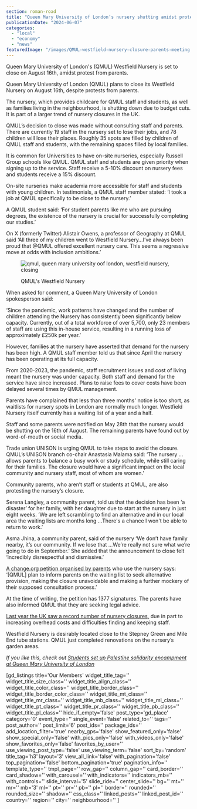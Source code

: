 ```yaml
---
section: roman-road
title: "Queen Mary University of London’s nursery shutting amidst protest"
publicationDate: "2024-06-07"
categories: 
  - "local"
  - "economy"
  - "news"
featuredImage: "/images/QMUL-westfield-nursery-closure-parents-meeting.jpg"
---
```


Queen Mary University of London's (QMUL) Westfield Nursery is set to close on August 16th, amidst protest from parents.

Queen Mary University of London (QMUL) plans to close its Westfield Nursery on August 16th, despite protests from parents.  

The nursery, which provides childcare for QMUL staff and students, as well as families living in the neighbourhood, is shutting down due to budget cuts. It is part of a larger trend of nursery closures in the UK. 

QMUL’s decision to close was made without consulting staff and parents. There are currently 19 staff in the nursery set to lose their jobs, and 78 children will lose their places. Roughly 35 spots are filled by children of QMUL staff and students, with the remaining spaces filled by local families. 

It is common for Universities to have on-site nurseries, especially Russell Group schools like QMUL. QMUL staff and students are given priority when signing up to the service. Staff receive a 5-10% discount on nursery fees and students receive a 15% discount. 

On-site nurseries make academia more accessible for staff and students with young children. In testimonials, a QMUL staff member stated: ‘I took a job at QMUL specifically to be close to the nursery.’ 

A QMUL student said: ‘For student parents like me who are pursuing degrees, the existence of the nursery is crucial for successfully completing our studies.’

On X (formerly Twitter) Alistair Owens, a professor of Geography at QMUL said ‘All three of my children went to Westfield Nursery…I’ve always been proud that @QMUL offered excellent nursery care. This seems a regressive move at odds with inclusion ambitions.’

<figure>

![qmul, queen mary university oof london, westfield nursery, closing](images/qmul-westfield-nursery-closure-1024x683.jpg)

<figcaption>

QMUL's Westfield Nursery

</figcaption>

</figure>

When asked for comment, a Queen Mary University of London spokesperson said: 

‘Since the pandemic, work patterns have changed and the number of children attending the Nursery has consistently been significantly below capacity. Currently, out of a total workforce of over 5,700, only 23 members of staff are using this in-house service, resulting in a running loss of approximately £250k per year.’

However, families at the nursery have asserted that demand for the nursery has been high. A QMUL staff member told us that since April the nursery has been operating at its full capacity. 

From 2020-2023, the pandemic, staff recruitment issues and cost of living meant the nursery was under capacity. Both staff and demand for the service have since increased. Plans to raise fees to cover costs have been delayed several times by QMUL management. 

Parents have complained that less than three months' notice is too short, as waitlists for nursery spots in London are normally much longer. Westfield Nursery itself currently has a waiting list of a year and a half. 

Staff and some parents were notified on May 28th that the nursery would be shutting on the 16th of August. The remaining parents have found out by word-of-mouth or social media. 

Trade union UNISON is urging QMUL to take steps to avoid the closure. QMUL’s UNISON branch co-chair Anastasia Malama said: ‘The nursery …allows parents to balance a busy work or study schedule, while still caring for their families. The closure would have a significant impact on the local community and nursery staff, most of whom are women.’

Community parents, who aren’t staff or students at QMUL, are also protesting the nursery’s closure. 

Serena Langley, a community parent, told us that the decision has been ‘a disaster’ for her family, with her daughter due to start at the nursery in just eight weeks. ‘We are left scrambling to find an alternative and in our local area the waiting lists are months long ...There's a chance I won't be able to return to work.’

Asma Jhina, a community parent, said of the nursery ‘We don’t have family nearby, it’s our community. If we lose that …We’re really not sure what we’re going to do in September.’ She added that the announcement to close felt ‘incredibly disrespectful and dismissive.’ 

[A change.org petition organised by parents](https://www.change.org/p/save-westfield-nursery-queen-mary-university-don-t-evict-our-toddlers?recruiter=1323438422&utm_campaign=signature_receipt&utm_medium=twitter&utm_source=share_petition) who use the nursery says: ‘\[QMUL\] plan to inform parents on the waiting list to seek alternative provision, making the closure unavoidable and making a further mockery of their supposed consultation process.’ 

At the time of writing, the petition has 1377 signatures. The parents have also informed QMUL that they are seeking legal advice. 

[Last year the UK saw a record number of nursery closures,](https://news.sky.com/story/councils-fear-significant-nursery-closures-will-undermine-childcare-expansion-plan-12914766) due in part to increasing overhead costs and difficulties finding and keeping staff. 

Westfield Nursery is desirably located close to the Stepney Green and Mile End tube stations. QMUL just completed renovations on the nursery’s garden areas. 

_If you like this, check out [Students set up Palestine solidarity encampment at Queen Mary University of London](https://romanroadlondon.com/queen-mary-university-palestine-solidarity-encampment/)_

\[gd\_listings title='Our Members' widget\_title\_tag='' widget\_title\_size\_class='' widget\_title\_align\_class='' widget\_title\_color\_class='' widget\_title\_border\_class='' widget\_title\_border\_color\_class='' widget\_title\_mt\_class='' widget\_title\_mr\_class='' widget\_title\_mb\_class='' widget\_title\_ml\_class='' widget\_title\_pt\_class='' widget\_title\_pr\_class='' widget\_title\_pb\_class='' widget\_title\_pl\_class='' hide\_if\_empty='false' post\_type='gd\_place' category='0' event\_type='' single\_event='false' related\_to='' tags='' post\_author='' post\_limit='6' post\_ids='' package\_ids='' add\_location\_filter='true' nearby\_gps='false' show\_featured\_only='false' show\_special\_only='false' with\_pics\_only='false' with\_videos\_only='false' show\_favorites\_only='false' favorites\_by\_user='' use\_viewing\_post\_type='false' use\_viewing\_term='false' sort\_by='random' title\_tag='h3' layout='3' view\_all\_link='false' with\_pagination='false' top\_pagination='false' bottom\_pagination='true' pagination\_info='' template\_type='' tmpl\_page='' row\_gap='' column\_gap='' card\_border='' card\_shadow='' with\_carousel='' with\_indicators='' indicators\_mb='' with\_controls='' slide\_interval='5' slide\_ride='' center\_slide='' bg='' mt='' mr='' mb='3' ml='' pt='' pr='' pb='' pl='' border='' rounded='' rounded\_size='' shadow='' css\_class='' linked\_posts='' linked\_post\_id='' country='' region='' city='' neighbourhood='' \]
